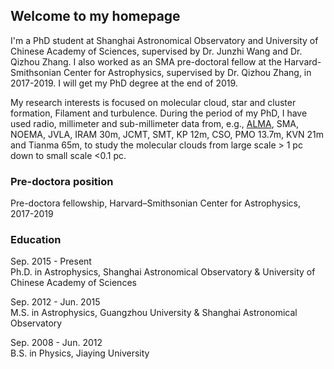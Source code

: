 ## Welcome to my homepage

I'm a PhD student at Shanghai Astronomical Observatory and University of Chinese Academy of Sciences, supervised by Dr. Junzhi Wang and Dr. Qizhou Zhang.
I also worked as an SMA pre-doctoral fellow at the Harvard-Smithsonian Center for Astrophysics, supervised by Dr. Qizhou Zhang, in 2017-2019. I will get my PhD degree at the end of 2019.

My research interests is focused on molecular cloud, star and cluster formation, Filament and turbulence. During the period of my PhD, I have used radio, millimeter and sub-millimeter data from, e.g., [ALMA](https://www.almaobservatory.org/en/home/), SMA, NOEMA, JVLA, IRAM 30m, JCMT, SMT, KP 12m, CSO, PMO 13.7m, KVN 21m and Tianma 65m, to study the molecular clouds from large scale > 1 pc down to small scale <0.1 pc.


### Pre-doctora position

Pre-doctora fellowship, Harvard–Smithsonian Center for Astrophysics, 2017-2019


### Education

Sep. 2015 - Present       
Ph.D. in Astrophysics, Shanghai Astronomical Observatory & University of Chinese Academy of Sciences

Sep. 2012 - Jun. 2015     
M.S. in Astrophysics, Guangzhou University & Shanghai Astronomical Observatory

Sep. 2008 - Jun. 2012     
B.S. in Physics, Jiaying University  
